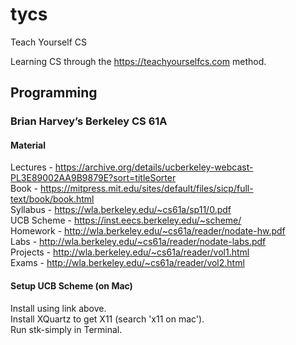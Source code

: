# tycs
Teach Yourself CS

Learning CS through the https://teachyourselfcs.com method.

## Programming

### Brian Harvey’s Berkeley CS 61A

#### Material
Lectures - https://archive.org/details/ucberkeley-webcast-PL3E89002AA9B9879E?sort=titleSorter  
Book - https://mitpress.mit.edu/sites/default/files/sicp/full-text/book/book.html  
Syllabus - https://wla.berkeley.edu/~cs61a/sp11/0.pdf  
UCB Scheme - https://inst.eecs.berkeley.edu/~scheme/  
Homework - http://wla.berkeley.edu/~cs61a/reader/nodate-hw.pdf  
Labs - http://wla.berkeley.edu/~cs61a/reader/nodate-labs.pdf  
Projects - http://wla.berkeley.edu/~cs61a/reader/vol1.html  
Exams - http://wla.berkeley.edu/~cs61a/reader/vol2.html

#### Setup UCB Scheme (on Mac)
Install using link above.  
Install XQuartz to get X11 (search 'x11 on mac').  
Run stk-simply in Terminal.  
